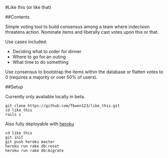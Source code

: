#Like this (or like that)

##Contents

Simple voting tool to build consensus among a team where indecision threatens action. Nominate items and liberally cast votes upon this or that. 

Use cases included:
- Deciding what to order for dinner
- Where to go for an outing
- What time to do something

Use consensus to bootstrap the items within the database or flatten votes to 0 (requires a majority or over 50% of users). 

##Setup

Currently only avaliable locally in beta. 

``` 
git clone https://github.com/Tkwon123/like_this.git
cd like_this
rails s
```

Also fully deployable with [heroku](www.heroku.com)

```
cd like_this
git init
git push heroku master
heroku run rake db:reset
heroku run rake db:migrate
```
